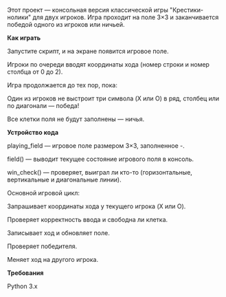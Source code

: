 Этот проект — консольная версия классической игры "Крестики-нолики" для двух игроков. Игра проходит на поле 3×3 и заканчивается победой одного из игроков или ничьей.

**Как играть**

Запустите скрипт, и на экране появится игровое поле.

Игроки по очереди вводят координаты хода (номер строки и номер столбца от 0 до 2).

Игра продолжается до тех пор, пока:

Один из игроков не выстроит три символа (X или O) в ряд, столбец или по диагонали — победа!

Все клетки поля не будут заполнены — ничья.

**Устройство кода**

playing_field — игровое поле размером 3×3, заполненное -.

field() — выводит текущее состояние игрового поля в консоль.

win_check() — проверяет, выиграл ли кто-то (горизонтальные, вертикальные и диагональные линии).

Основной игровой цикл:

Запрашивает координаты хода у текущего игрока (X или O).

Проверяет корректность ввода и свободна ли клетка.

Записывает ход и обновляет поле.

Проверяет победителя.

Меняет ход на другого игрока.

**Требования**

Python 3.x
